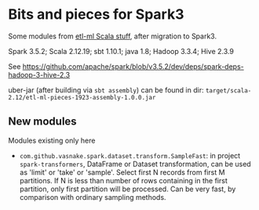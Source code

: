# Bits and pieces for Spark3

Some modules from [etl-ml Scala stuff](../etl-ml-pieces.scala/readme.md), after migration to Spark3.

Spark 3.5.2; Scala 2.12.19; sbt 1.10.1; java 1.8; Hadoop 3.3.4; Hive 2.3.9

See https://github.com/apache/spark/blob/v3.5.2/dev/deps/spark-deps-hadoop-3-hive-2.3

uber-jar (after building via `sbt assembly`) can be found in dir: `target/scala-2.12/etl-ml-pieces-1923-assembly-1.0.0.jar`

## New modules

Modules existing only here

- `com.github.vasnake.spark.dataset.transform.SampleFast`: in project `spark-transformers`,
DataFrame or Dataset transformation, can be used as 'limit' or 'take' or 'sample'. Select first N records from first M partitions.
If N is less than number of rows containing in the first partition, only first partition will be processed.
Can be very fast, by comparison with ordinary sampling methods.
